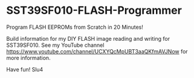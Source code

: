 # SST39SF010-FLASH-Programmer
Program FLASH EEPROMs from Scratch in 20 Minutes!

Build information for my DIY FLASH image reading and writing for SST39SF010. See my YouTube channel https://www.youtube.com/channel/UCXYQcMpUBT3aaQKfmAVJNow for more information.

Have fun! Slu4

